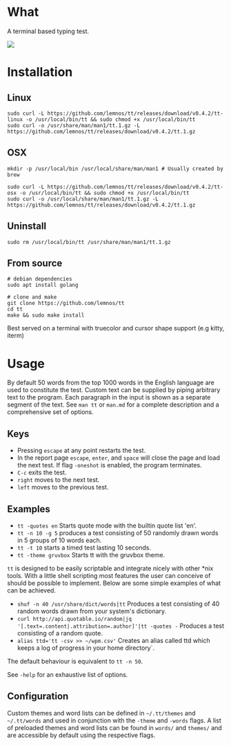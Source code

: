 # What

A terminal based typing test.

![](demo.gif)

# Installation

## Linux

```
sudo curl -L https://github.com/lemnos/tt/releases/download/v0.4.2/tt-linux -o /usr/local/bin/tt && sudo chmod +x /usr/local/bin/tt
sudo curl -o /usr/share/man/man1/tt.1.gz -L https://github.com/lemnos/tt/releases/download/v0.4.2/tt.1.gz
```

## OSX

```
mkdir -p /usr/local/bin /usr/local/share/man/man1 # Usually created by brew

sudo curl -L https://github.com/lemnos/tt/releases/download/v0.4.2/tt-osx -o /usr/local/bin/tt && sudo chmod +x /usr/local/bin/tt
sudo curl -o /usr/local/share/man/man1/tt.1.gz -L https://github.com/lemnos/tt/releases/download/v0.4.2/tt.1.gz
```

## Uninstall

```
sudo rm /usr/local/bin/tt /usr/share/man/man1/tt.1.gz
```

## From source

```
# debian dependencies
sudo apt install golang

# clone and make
git clone https://github.com/lemnos/tt
cd tt
make && sudo make install
```

Best served on a terminal with truecolor and cursor shape support (e.g kitty, iterm)

# Usage

By default 50 words from the top 1000 words in the English language are used to
constitute the test. Custom text can be supplied by piping arbitrary text to the
program. Each paragraph in the input is shown as a separate segment of the text.
See `man tt` or `man.md` for a complete description and a comprehensive set of
options.

## Keys

- Pressing `escape` at any point restarts the test.
- In the report page `escape`, `enter`, and `space` will close the page and load the next test. If flag `-oneshot` is enabled, the program terminates.
- `C-c` exits the test.
- `right` moves to the next test.
- `left` moves to the previous test.

## Examples

 - `tt -quotes en` Starts quote mode with the builtin quote list 'en'.
 - `tt -n 10 -g 5` produces a test consisting of 50 randomly drawn words in 5 groups of 10 words each.
 - `tt -t 10` starts a timed test lasting 10 seconds.
 - `tt -theme gruvbox` Starts tt with the gruvbox theme.

`tt` is designed to be easily scriptable and integrate nicely with
other *nix tools. With a little shell scripting most features the user can
conceive of should be possible to implement. Below are some simple examples of
what can be achieved.

 - `shuf -n 40 /usr/share/dict/words|tt`  Produces a test consisting of 40 random words drawn from your system's dictionary.
 - `curl http://api.quotable.io/random|jq '[.text=.content|.attribution=.author]'|tt -quotes -` Produces a test consisting of a random quote.
 - `alias ttd='tt -csv >> ~/wpm.csv'` Creates an alias called ttd which keeps a log of progress in your home directory`.

The default behaviour is equivalent to `tt -n 50`.

See `-help` for an exhaustive list of options.

## Configuration

Custom themes and word lists can be defined in `~/.tt/themes` and `~/.tt/words`
and used in conjunction with the `-theme` and `-words` flags. A list of
preloaded themes and word lists can be found in `words/` and `themes/` and are
accessible by default using the respective flags.
